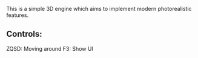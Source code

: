 
This is a simple 3D engine which aims to implement modern photorealistic features.

## Controls:

ZQSD: Moving around
F3: Show UI
